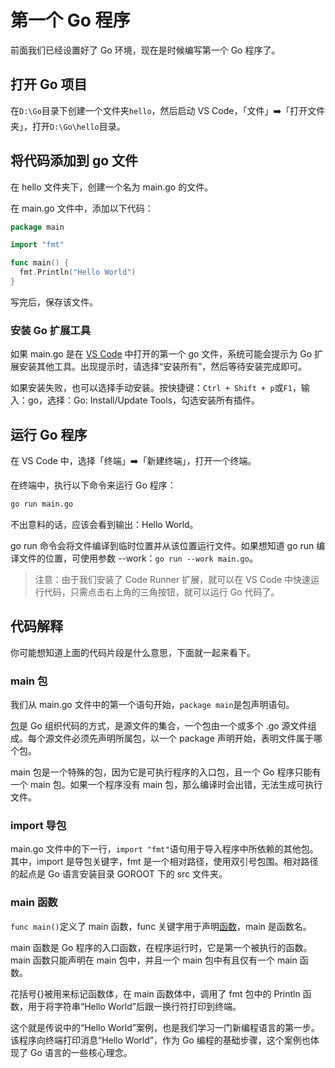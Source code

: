 # 第一个 Go 程序

前面我们已经设置好了 Go 环境，现在是时候编写第一个 Go 程序了。

## 打开 Go 项目

在`D:\Go`目录下创建一个文件夹`hello`，然后启动 VS Code，「文件」➡️「打开文件夹」，打开`D:\Go\hello`目录。

## 将代码添加到 go 文件

在 hello 文件夹下，创建一个名为 main.go 的文件。

在 main.go 文件中，添加以下代码：

```go
package main

import "fmt"

func main() {
  fmt.Println("Hello World")
}
```

写完后，保存该文件。

### 安装 Go 扩展工具

如果 main.go 是在 [VS Code](/go/basics/install-vs-code-and-go-extension.html) 中打开的第一个 go 文件，系统可能会提示为 Go 扩展安装其他工具。出现提示时，请选择“安装所有”，然后等待安装完成即可。

如果安装失败，也可以选择手动安装。按快捷键：`Ctrl + Shift + p`或`F1`，输入：go，选择：Go: Install/Update Tools，勾选安装所有插件。

## 运行 Go 程序

在 VS Code 中，选择「终端」➡️「新建终端」，打开一个终端。

在终端中，执行以下命令来运行 Go 程序：

```sh
go run main.go
```

不出意料的话，应该会看到输出：Hello World。

go run 命令会将文件编译到临时位置并从该位置运行文件。如果想知道 go run 编译文件的位置，可使用参数 --work：`go run --work main.go`。

> 注意：由于我们安装了 Code Runner 扩展，就可以在 VS Code 中快速运行代码，只需点击右上角的三角按钮，就可以运行 Go 代码了。

## 代码解释

你可能想知道上面的代码片段是什么意思，下面就一起来看下。

### main 包

我们从 main.go 文件中的第一个语句开始，`package main`是包声明语句。

[包](/go/basics/packages-and-modules-in-go.html)是 Go 组织代码的方式，是源文件的集合，一个包由一个或多个 .go 源文件组成。每个源文件必须先声明所属包，以一个 package 声明开始，表明文件属于哪个包。

main 包是一个特殊的包，因为它是可执行程序的入口包，且一个 Go 程序只能有一个 main 包。如果一个程序没有 main 包，那么编译时会出错，无法生成可执行文件。

### import 导包

main.go 文件中的下一行，`import "fmt"`语句用于导入程序中所依赖的其他包。其中，import 是导包关键字，fmt 是一个相对路径，使用双引号包围。相对路径的起点是 Go 语言安装目录 GOROOT 下的 src 文件夹。

### main 函数

`func main()`定义了 main 函数，func 关键字用于声明[函数](/go/basics/functions-in-go.html)，main 是函数名。

main 函数是 Go 程序的入口函数，在程序运行时，它是第一个被执行的函数。main 函数只能声明在 main 包中，并且一个 main 包中有且仅有一个 main 函数。

花括号{}被用来标记函数体，在 main 函数体中，调用了 fmt 包中的 Println 函数，用于将字符串“Hello World”后跟一换行符打印到终端。

这个就是传说中的“Hello World”案例，也是我们学习一门新编程语言的第一步。该程序向终端打印消息“Hello World”，作为 Go 编程的基础步骤，这个案例也体现了 Go 语言的一些核心理念。
